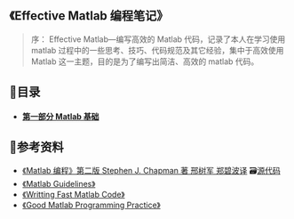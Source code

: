 ## 《Effective Matlab 编程笔记》


> 序：
Effective Matlab—编写高效的 Matlab 代码，记录了本人在学习使用 matlab 过程中的一些思考、技巧、代码规范及其它经验，集中于高效使用 Matlab 这一主题，目的是为了编写出简洁、高效的 matlab 代码。

## 📑目录
- #### [ 第一部分 Matlab 基础](matlab基础.md)


## 🔎参考资料
- [《Matlab 编程》第二版 Stephen J. Chapman 著 邢树军 郑碧波译](/assets/Matlab编程(第二版).pdf)    🗃[源代码](/assets/《Matlab编程》源码)
- [《Matlab Guidelines》]()
- [《Writting Fast Matlab Code》]()
- [《Good Matlab Programming Practice》]()